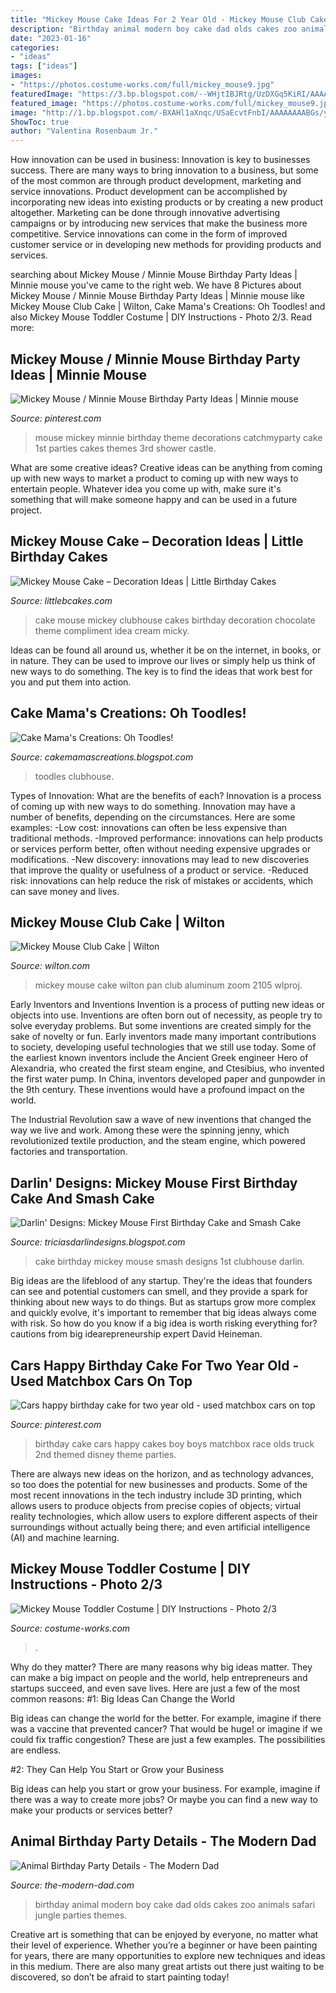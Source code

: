 ```yaml
---
title: "Mickey Mouse Cake Ideas For 2 Year Old - Mickey Mouse Club Cake"
description: "Birthday animal modern boy cake dad olds cakes zoo animals safari jungle parties themes"
date: "2023-01-16"
categories:
- "ideas"
tags: ["ideas"]
images:
- "https://photos.costume-works.com/full/mickey_mouse9.jpg"
featuredImage: "https://3.bp.blogspot.com/--WHjtIBJRtg/UzDXGq5KiRI/AAAAAAAAZFQ/d8b6n9p9VAk/s1600/Picture4.jpg"
featured_image: "https://photos.costume-works.com/full/mickey_mouse9.jpg"
image: "http://1.bp.blogspot.com/-BXAHl1aXnqc/USaEcvtFnbI/AAAAAAAABGs/y28Ptc4h6uQ/s1600/Vincent+Birthday+CAke.jpg"
ShowToc: true
author: "Valentina Rosenbaum Jr."
---
```



How innovation can be used in business:
Innovation is key to businesses success. There are many ways to bring innovation to a business, but some of the most common are through product development, marketing and service innovations. Product development can be accomplished by incorporating new ideas into existing products or by creating a new product altogether. Marketing can be done through innovative advertising campaigns or by introducing new services that make the business more competitive. Service innovations can come in the form of improved customer service or in developing new methods for providing products and services.

	

		
searching about Mickey Mouse / Minnie Mouse Birthday Party Ideas | Minnie mouse you've came to the right web. We have 8 Pictures about Mickey Mouse / Minnie Mouse Birthday Party Ideas | Minnie mouse like Mickey Mouse Club Cake | Wilton, Cake Mama&#039;s Creations: Oh Toodles! and also Mickey Mouse Toddler Costume | DIY Instructions - Photo 2/3. Read more:
		
    
## Mickey Mouse / Minnie Mouse Birthday Party Ideas | Minnie Mouse

<img loading=lazy src="https://i.pinimg.com/originals/eb/11/9a/eb119aca8380996a16a1fa55d87fa843.jpg" onerror="this.onerror=null;this.src='https://tse3.mm.bing.net/th?id=OIP.aRF-4KvrrLcoq73hHGwL3QHaJ4&amp;pid=15.1';" alt="Mickey Mouse / Minnie Mouse Birthday Party Ideas | Minnie mouse">

_Source: pinterest.com_

>mouse mickey minnie birthday theme decorations catchmyparty cake 1st parties cakes themes 3rd shower castle. 

	

What are some creative ideas?
Creative ideas can be anything from coming up with new ways to market a product to coming up with new ways to entertain people. Whatever idea you come up with, make sure it's something that will make someone happy and can be used in a future project.

    
## Mickey Mouse Cake – Decoration Ideas | Little Birthday Cakes

<img loading=lazy src="http://www.littlebcakes.com/wp-content/uploads/2013/08/Mickey-Mouse-Cake-Images.jpg" onerror="this.onerror=null;this.src='https://tse4.mm.bing.net/th?id=OIP.IeTo6iAJKbwmv1WpTI0TewHaE7&amp;pid=15.1';" alt="Mickey Mouse Cake – Decoration Ideas | Little Birthday Cakes">

_Source: littlebcakes.com_

>cake mouse mickey clubhouse cakes birthday decoration chocolate theme compliment idea cream micky. 

	

Ideas can be found all around us, whether it be on the internet, in books, or in nature. They can be used to improve our lives or simply help us think of new ways to do something. The key is to find the ideas that work best for you and put them into action.

    
## Cake Mama&#039;s Creations: Oh Toodles!

<img loading=lazy src="https://3.bp.blogspot.com/--WHjtIBJRtg/UzDXGq5KiRI/AAAAAAAAZFQ/d8b6n9p9VAk/s1600/Picture4.jpg" onerror="this.onerror=null;this.src='https://tse3.mm.bing.net/th?id=OIP.Ngw6XTrlyHkIIZ-YoioMEgHaFj&amp;pid=15.1';" alt="Cake Mama&#039;s Creations: Oh Toodles!">

_Source: cakemamascreations.blogspot.com_

>toodles clubhouse. 

	

Types of Innovation: What are the benefits of each?
Innovation is a process of coming up with new ways to do something. Innovation may have a number of benefits, depending on the circumstances. Here are some examples: 
-Low cost: innovations can often be less expensive than traditional methods.
-Improved performance: innovations can help products or services perform better, often without needing expensive upgrades or modifications.
-New discovery: innovations may lead to new discoveries that improve the quality or usefulness of a product or service.
-Reduced risk: innovations can help reduce the risk of mistakes or accidents, which can save money and lives.

    
## Mickey Mouse Club Cake | Wilton

<img loading=lazy src="http://demandware.edgesuite.net/sits_pod26/dw/image/v2/AAWA_PRD/on/demandware.static/-/Sites-wilton-project-master/default/dwcdb064a5/images/project/WLPROJ-8661/MiTrTaFe39834.jpg?sw=1000&amp;sh=1000&amp;sm=fit" onerror="this.onerror=null;this.src='https://tse2.mm.bing.net/th?id=OIP.wsrZAfKWBjhoSEziHcKppQHaHa&amp;pid=15.1';" alt="Mickey Mouse Club Cake | Wilton">

_Source: wilton.com_

>mickey mouse cake wilton pan club aluminum zoom 2105 wlproj. 

	

Early Inventors and Inventions
Invention is a process of putting new ideas or objects into use. Inventions are often born out of necessity, as people try to solve everyday problems. But some inventions are created simply for the sake of novelty or fun. Early inventors made many important contributions to society, developing useful technologies that we still use today.
Some of the earliest known inventors include the Ancient Greek engineer Hero of Alexandria, who created the first steam engine, and Ctesibius, who invented the first water pump. In China, inventors developed paper and gunpowder in the 9th century. These inventions would have a profound impact on the world.

The Industrial Revolution saw a wave of new inventions that changed the way we live and work. Among these were the spinning jenny, which revolutionized textile production, and the steam engine, which powered factories and transportation.

    
## Darlin&#039; Designs: Mickey Mouse First Birthday Cake And Smash Cake

<img loading=lazy src="http://1.bp.blogspot.com/-BXAHl1aXnqc/USaEcvtFnbI/AAAAAAAABGs/y28Ptc4h6uQ/s1600/Vincent+Birthday+CAke.jpg" onerror="this.onerror=null;this.src='https://tse2.mm.bing.net/th?id=OIP.RrMIhki31RWbTbaFr4SqRwHaLh&amp;pid=15.1';" alt="Darlin&#039; Designs: Mickey Mouse First Birthday Cake and Smash Cake">

_Source: triciasdarlindesigns.blogspot.com_

>cake birthday mickey mouse smash designs 1st clubhouse darlin. 

	

Big ideas are the lifeblood of any startup. They're the ideas that founders can see and potential customers can smell, and they provide a spark for thinking about new ways to do things. But as startups grow more complex and quickly evolve, it's important to remember that big ideas always come with risk. So how do you know if a big idea is worth risking everything for? cautions from big idearepreneurship expert David Heineman.

    
## Cars Happy Birthday Cake For Two Year Old - Used Matchbox Cars On Top

<img loading=lazy src="https://i.pinimg.com/originals/33/16/2f/33162fbba398811b48068b4be34f75d0.jpg" onerror="this.onerror=null;this.src='https://tse1.mm.bing.net/th?id=OIP.AE6Dhdj3qZTKw2Q4FeLFkgHaJ4&amp;pid=15.1';" alt="Cars happy birthday cake for two year old - used matchbox cars on top">

_Source: pinterest.com_

>birthday cake cars happy cakes boy boys matchbox race olds truck 2nd themed disney theme parties. 

	

There are always new ideas on the horizon, and as technology advances, so too does the potential for new businesses and products. Some of the most recent innovations in the tech industry include 3D printing, which allows users to produce objects from precise copies of objects; virtual reality technologies, which allow users to explore different aspects of their surroundings without actually being there; and even artificial intelligence (AI) and machine learning.

    
## Mickey Mouse Toddler Costume | DIY Instructions - Photo 2/3

<img loading=lazy src="https://photos.costume-works.com/full/mickey_mouse9.jpg" onerror="this.onerror=null;this.src='https://tse2.mm.bing.net/th?id=OIP.iNHKSuYznE9lehkxkImdMAHaJU&amp;pid=15.1';" alt="Mickey Mouse Toddler Costume | DIY Instructions - Photo 2/3">

_Source: costume-works.com_

>. 

	

Why do they matter?
There are many reasons why big ideas matter. They can make a big impact on people and the world, help entrepreneurs and startups succeed, and even save lives. Here are just a few of the most common reasons:
#1: Big Ideas Can Change the World

Big ideas can change the world for the better. For example, imagine if there was a vaccine that prevented cancer? That would be huge! or imagine if we could fix traffic congestion? These are just a few examples. The possibilities are endless.

#2: They Can Help You Start or Grow your Business

Big ideas can help you start or grow your business. For example, imagine if there was a way to create more jobs? Or maybe you can find a new way to make your products or services better?

    
## Animal Birthday Party Details - The Modern Dad

<img loading=lazy src="https://i1.wp.com/www.the-modern-dad.com/wp-content/uploads/2015/08/dolcebellabyerincake.jpg?resize=700%2C952" onerror="this.onerror=null;this.src='https://tse4.mm.bing.net/th?id=OIP.dqnK9LuE-oUkHvn6Kt3uqAHaKE&amp;pid=15.1';" alt="Animal Birthday Party Details - The Modern Dad">

_Source: the-modern-dad.com_

>birthday animal modern boy cake dad olds cakes zoo animals safari jungle parties themes. 

	

Creative art is something that can be enjoyed by everyone, no matter what their level of experience. Whether you’re a beginner or have been painting for years, there are many opportunities to explore new techniques and ideas in this medium. There are also many great artists out there just waiting to be discovered, so don’t be afraid to start painting today!

